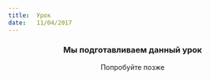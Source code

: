 ```yaml
---
title:  Урок
date:   11/04/2017
---
```


### <center>Мы подготавливаем данный урок</center>
<center>Попробуйте позже</center>